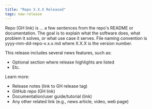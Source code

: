 ```yaml
---
title: "Repo X.X.X Released"
tags: new-release
---
```


Repo (GH link) is ... a few sentences from the repo's README or documentation. The goal is to explain what the software does, what problem it solves, or what use case it serves. File naming convention is yyyy-mm-dd-repo-x.x.x.md where X.X.X is the version number.

This release includes several news features, such as:
- Optional section where release highlights are listed
- Etc.

Learn more:
- Release notes (link to GH release tag)
- GitHub repo (GH link)
- Documentation/user guide/tutorial (link)
- Any other related link (e.g., news article, video, web page)
